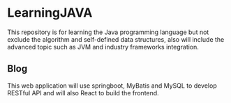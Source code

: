 # LearningJAVA

This repository is for learning the Java programming language but not exclude the algorithm and self-defined data structures,
also will include the advanced topic such as JVM and industry frameworks integration. 

## Blog
This web application will use springboot, MyBatis and MySQL to develop RESTful API and will also React to build the frontend.
